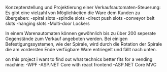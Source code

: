 Konzepterstellung und Projektierung einer Verkaufsautomaten-Steuerung:
Es gibt eine vielzahl von Möglichkeiten die Ware dem Kunden zu übergeben:
    -spiral slots
    -spindle slots
    -direct push slots
    -conveyor belt slots
    -hanging slots
    -Multi-door Lockers

In einem Warenautomaten können gewöhnlich bis zu über 200 seperate Gegenstände zum Verkauf angeboten werden.
Bei einigen Befestigungssystemen, wie der Spirale, wird durch die Rotation der Spirale die am vordersten Ende verfügbare Ware entriegelt und fällt nach unten.





on this project i want to find out what technics better fits for a vending machine:
-WPF
-ASP.NET Core with react frontend
-ASP.NET Core MVC
